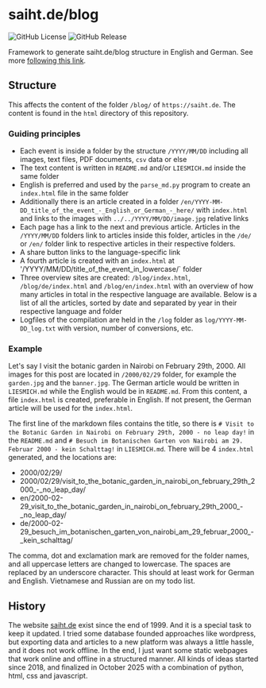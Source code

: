 # saiht.de/blog

![GitHub License](https://img.shields.io/github/license/kreier/saiht-blog)
![GitHub Release](https://img.shields.io/github/v/release/kreier/saiht-blog)

Framework to generate saiht.de/blog structure in English and German. See more [following this link](./html/).

## Structure

This affects the content of the folder `/blog/` of `https://saiht.de`. The content is found in the `html` directory of this repository.

### Guiding principles

- Each event is inside a folder by the structure `/YYYY/MM/DD` including all images, text files, PDF documents, `csv` data or else
- The text content is written in `README.md` and/or `LIESMICH.md` inside the same folder
- English is preferred and used by the `parse_md.py` program to create an `index.html` file in the same folder
- Additionally there is an article created in a folder `/en/YYYY-MM-DD_title_of_the_event_-_English_or_German_-_here/` with `index.html` and links to the images with `../../YYYY/MM/DD/image.jpg` relative links
- Each page has a link to the next and previous article. Articles in the `/YYYY/MM/DD` folders link to articles inside this folder, articles in the `/de/ ` or `/en/` folder link to respective articles in their respective folders.
- A share button links to the language-specific link
- A fourth article is created with an `index.html` at '/YYYY/MM/DD/title_of_the_event_in_lowercase/` folder
- Three overview sites are created: `/blog/index.html`, `/blog/de/index.html` and `/blog/en/index.html` with an overview of how many articles in total in the respective language are available. Below is a list of all the articles, sorted by date and separated by year in their respective language and folder
- Logfiles of the compilation are held in the `/log` folder as `log/YYYY-MM-DD_log.txt` with version, number of conversions, etc.


### Example

Let's say I visit the botanic garden in Nairobi on February 29th, 2000. All images for this post are located in `/2000/02/29` folder, for example the `garden.jpg` and the `banner.jpg`. The German article would be written in `LIESMICH.md` while the English would be in `README.md`. From this content, a file `index.html` is created, preferable in English. If not present, the German article will be used for the `index.html`.

The first line of the markdown files contains the title, so there is `# Visit to the Botanic Garden in Nairobi on February 29th, 2000 - no leap day!` in the `README.md` and `# Besuch im Botanischen Garten von Nairobi am 29. Februar 2000 - kein Schalttag!` in `LIESMICH.md`. There will be 4 `index.html` generated, and the locations are:

- 2000/02/29/
- 2000/02/29/visit_to_the_botanic_garden_in_nairobi_on_february_29th_2000_-_no_leap_day/
- en/2000-02-29_visit_to_the_botanic_garden_in_nairobi_on_february_29th_2000_-_no_leap_day/
- de/2000-02-29_besuch_im_botanischen_garten_von_nairobi_am_29_februar_2000_-_kein_schalttag/

The comma, dot and exclamation mark are removed for the folder names, and all uppercase letters are changed to lowercase. The spaces are replaced by an underscore character. This should at least work for German and English. Vietnamese and Russian are on my todo list.

## History

The website [saiht.de](https://saiht.de) exist since the end of 1999. And it is a special task to keep it updated. I tried some database founded approaches like wordpress, but exporting data and articles to a new platform was always a little hassle, and it does not work offline. In the end, I just want some static webpages that work online and offline in a structured manner. All kinds of ideas started since 2018, and finalized in October 2025 with a combination of python, html, css and javascript.
